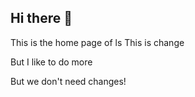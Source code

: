 ## Hi there 👋
This is the home page of ls
This is change

But I like to do more

But we don't need changes!